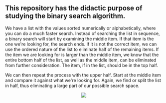 ## This repository has the didactic purpose of studying the binary search algorithm.

We have a list with the values ​​sorted numerically or alphabetically, where you can do a much faster search. Instead of searching the list in sequence, a binary search will start by examining the middle item. If that item is the one we're looking for, the search ends. If it is not the correct item, we can use the ordered nature of the list to eliminate half of the remaining items. If the item we are looking for is larger than the middle item, we know that the entire bottom half of the list, as well as the middle item, can be eliminated from further consideration. The item, if in the list, should be in the top half.

We can then repeat the process with the upper half. Start at the middle item and compare it against what we're looking for. Again, we find or split the list in half, thus eliminating a large part of our possible search space.

<div align="center">
  <img src="https://www.mundojs.com.br/wp-content/uploads/2018/02/buscabinaria.png">
</div>
